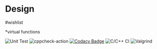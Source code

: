 # Design

 #wishlist
 
 *virtual functions
 
![Unit Test](https://github.com/99002610/Analysis_of_Cricketers/workflows/Unit%20Test/badge.svg?branch=main)
![cppcheck-action](https://github.com/99002610/MiniProject_Template/workflows/cppcheck-action/badge.svg)
[![Codacy Badge](https://api.codacy.com/project/badge/Grade/49b6a7b958b74b34bf8be08de6911d85)](https://app.codacy.com/gh/99002610/Analysis_of_Cricketers?utm_source=github.com&utm_medium=referral&utm_content=99002610/Analysis_of_Cricketers&utm_campaign=Badge_Grade)
![C/C++ CI](https://github.com/99002610/Analysis_of_Cricketers/workflows/C/C++%20CI/badge.svg)
![Valgrind](https://github.com/99002610/Analysis_of_Cricketers/workflows/Valgrind/badge.svg?branch=main)

